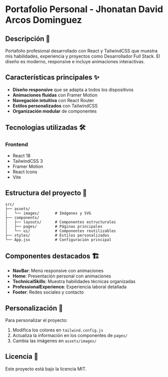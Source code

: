 # Portafolio Personal - Jhonatan David Arcos Dominguez

## Descripción 📝
Portafolio profesional desarrollado con React y TailwindCSS que muestra mis habilidades, experiencia y proyectos como Desarrollador Full Stack. El diseño es moderno, responsive e incluye animaciones interactivas.

## Características principales ✨
- **Diseño responsive** que se adapta a todos los dispositivos
- **Animaciones fluidas** con Framer Motion
- **Navegación intuitiva** con React Router
- **Estilos personalizados** con TailwindCSS
- **Organización modular** de componentes

## Tecnologías utilizadas 🛠️
### Frontend
- React 18
- TailwindCSS 3
- Framer Motion
- React Icons
- Vite

## Estructura del proyecto 📂
```
src/
├── assets/
│   └── images/       # Imágenes y SVG
├── components/
│   ├── layouts/      # Componentes estructurales
│   ├── pages/        # Páginas principales
│   └── ui/           # Componentes reutilizables
├── styles/           # Estilos personalizados
└── App.jsx           # Configuración principal
```

## Componentes destacados 🏗️
- **NavBar**: Menú responsive con animaciones
- **Home**: Presentación personal con animaciones
- **TechnicalSkills**: Muestra habilidades técnicas organizadas
- **ProfessionalExperience**: Experiencia laboral detallada
- **Footer**: Redes sociales y contacto



## Personalización 🎨
Para personalizar el proyecto:
1. Modifica los colores en `tailwind.config.js`
2. Actualiza la información en los componentes de `pages/`
3. Cambia las imágenes en `assets/images/`

## Licencia 📄
Este proyecto está bajo la licencia MIT.
